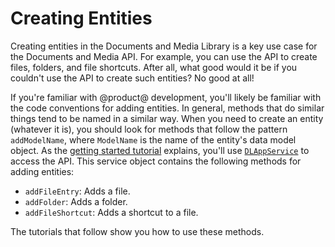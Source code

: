 # Creating Entities [](id=creating-entities)

Creating entities in the Documents and Media Library is a key use case for the 
Documents and Media API. For example, you can use the API to create files, 
folders, and file shortcuts. After all, what good would it be if you couldn't 
use the API to create such entities? No good at all! 

If you're familiar with @product@ development, you'll likely be familiar with 
the code conventions for adding entities. In general, methods that do similar 
things tend to be named in a similar way. When you need to create an entity 
(whatever it is), you should look for methods that follow the pattern 
`addModelName`, where `ModelName` is the name of the entity's data model object. 
As the 
[getting started tutorial](/develop/tutorials/-/knowledge_base/7-1/getting-started-with-the-documents-and-media-api) 
explains, you'll use 
[`DLAppService`](@platform-ref@/7.1-latest/javadocs/portal-kernel/com/liferay/document/library/kernel/service/DLAppService.html) 
to access the API. This service object contains the following methods for adding 
entities: 

-   `addFileEntry`: Adds a file.
-   `addFolder`: Adds a folder.
-   `addFileShortcut`: Adds a shortcut to a file. 

The tutorials that follow show you how to use these methods. 


